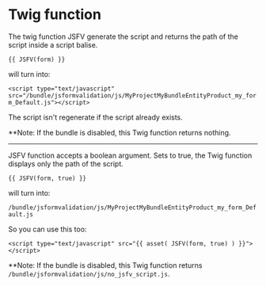 Twig function
==========================

The twig function JSFV generate the script and returns the path of the script inside a script balise.

`{{ JSFV(form) }}`

will turn into:

`<script type="text/javascript" src="/bundle/jsformvalidation/js/MyProjectMyBundleEntityProduct_my_form_Default.js"></script>`

The script isn't regenerate if the script already exists.

**Note: If the bundle is disabled, this Twig function returns nothing.

---------

JSFV function accepts a boolean argument. Sets to true, the Twig function displays only the path of the script.

`{{ JSFV(form, true) }}`

will turn into:

`/bundle/jsformvalidation/js/MyProjectMyBundleEntityProduct_my_form_Default.js`

So you can use this too:

`<script type="text/javascript" src="{{ asset( JSFV(form, true) ) }}"></script>`

**Note: If the bundle is disabled, this Twig function returns `/bundle/jsformvalidation/js/no_jsfv_script.js`.
